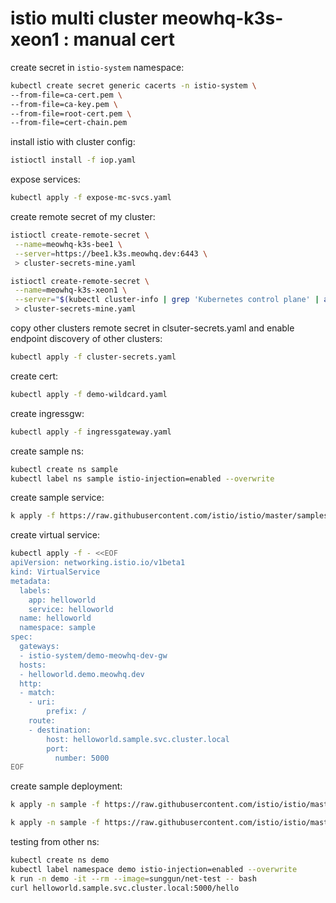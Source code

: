 # istio multi cluster meowhq-k3s-xeon1 : manual cert

create secret in `istio-system` namespace:

```bash
kubectl create secret generic cacerts -n istio-system \
--from-file=ca-cert.pem \
--from-file=ca-key.pem \
--from-file=root-cert.pem \
--from-file=cert-chain.pem
```

install istio with cluster config:

```bash
istioctl install -f iop.yaml
```

expose services:

```bash
kubectl apply -f expose-mc-svcs.yaml
```

create remote secret of my cluster:

```bash
istioctl create-remote-secret \
 --name=meowhq-k3s-bee1 \
 --server=https://bee1.k3s.meowhq.dev:6443 \
 > cluster-secrets-mine.yaml
```

```bash
istioctl create-remote-secret \
 --name=meowhq-k3s-xeon1 \
 --server="$(kubectl cluster-info | grep 'Kubernetes control plane' | awk '{print $NF}')" \
 > cluster-secrets-mine.yaml
```

copy other clusters remote secret in clsuter-secrets.yaml and enable endpoint discovery of other clusters:

```bash
kubectl apply -f cluster-secrets.yaml
```

create cert:

```bash
kubectl apply -f demo-wildcard.yaml
```

create ingressgw:

```bash
kubectl apply -f ingressgateway.yaml
```

create sample ns:

```bash
kubectl create ns sample
kubectl label ns sample istio-injection=enabled --overwrite
```

create sample service:

```bash
k apply -f https://raw.githubusercontent.com/istio/istio/master/samples/helloworld/helloworld.yaml -l service=helloworld -n sample
```

create virtual service:

```bash
kubectl apply -f - <<EOF
apiVersion: networking.istio.io/v1beta1
kind: VirtualService
metadata:
  labels:
    app: helloworld
    service: helloworld
  name: helloworld
  namespace: sample
spec:
  gateways:
  - istio-system/demo-meowhq-dev-gw
  hosts:
  - helloworld.demo.meowhq.dev
  http:
  - match:
    - uri:
        prefix: /
    route:
    - destination:
        host: helloworld.sample.svc.cluster.local
        port:
          number: 5000
EOF
```

create sample deployment:

```bash
k apply -n sample -f https://raw.githubusercontent.com/istio/istio/master/samples/helloworld/helloworld.yaml -l version=v1

k apply -n sample -f https://raw.githubusercontent.com/istio/istio/master/samples/helloworld/helloworld.yaml -l version=v2
```

testing from other ns:

```bash
kubectl create ns demo
kubectl label namespace demo istio-injection=enabled --overwrite
k run -n demo -it --rm --image=sunggun/net-test -- bash
curl helloworld.sample.svc.cluster.local:5000/hello
```
